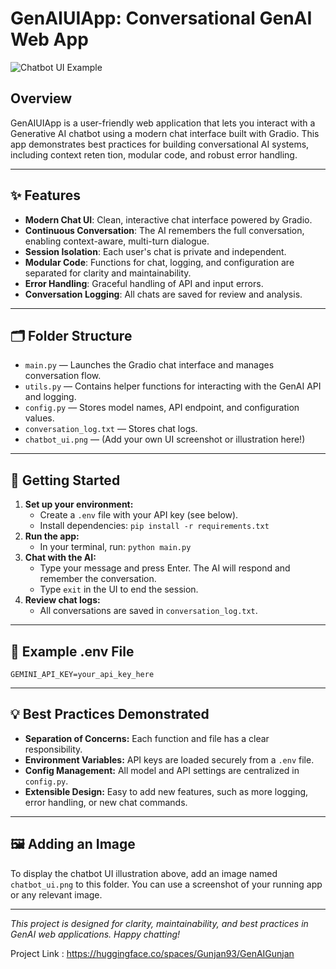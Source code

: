 # GenAIUIApp: Conversational GenAI Web App

![Chatbot UI Example](./chatbot_ui.png)

## Overview
GenAIUIApp is a user-friendly web application that lets you interact with a Generative AI chatbot using a modern chat interface built with Gradio. This app demonstrates best practices for building conversational AI systems, including context reten
tion, modular code, and robust error handling.

---

## ✨ Features
- **Modern Chat UI**: Clean, interactive chat interface powered by Gradio.
- **Continuous Conversation**: The AI remembers the full conversation, enabling context-aware, multi-turn dialogue.
- **Session Isolation**: Each user's chat is private and independent.
- **Modular Code**: Functions for chat, logging, and configuration are separated for clarity and maintainability.
- **Error Handling**: Graceful handling of API and input errors.
- **Conversation Logging**: All chats are saved for review and analysis.

---

## 🗂️ Folder Structure
- `main.py` — Launches the Gradio chat interface and manages conversation flow.
- `utils.py` — Contains helper functions for interacting with the GenAI API and logging.
- `config.py` — Stores model names, API endpoint, and configuration values.
- `conversation_log.txt` — Stores chat logs.
- `chatbot_ui.png` — (Add your own UI screenshot or illustration here!)

---

## 🚀 Getting Started
1. **Set up your environment:**
    - Create a `.env` file with your API key (see below).
    - Install dependencies: `pip install -r requirements.txt`
2. **Run the app:**
    - In your terminal, run: `python main.py`
3. **Chat with the AI:**
    - Type your message and press Enter. The AI will respond and remember the conversation.
    - Type `exit` in the UI to end the session.
4. **Review chat logs:**
    - All conversations are saved in `conversation_log.txt`.

---

## 🔑 Example .env File
```
GEMINI_API_KEY=your_api_key_here
```

---

## 💡 Best Practices Demonstrated
- **Separation of Concerns:** Each function and file has a clear responsibility.
- **Environment Variables:** API keys are loaded securely from a `.env` file.
- **Config Management:** All model and API settings are centralized in `config.py`.
- **Extensible Design:** Easy to add new features, such as more logging, error handling, or new chat commands.

---

## 🖼️ Adding an Image
To display the chatbot UI illustration above, add an image named `chatbot_ui.png` to this folder. You can use a screenshot of your running app or any relevant image.

---

*This project is designed for clarity, maintainability, and best practices in GenAI web applications. Happy chatting!*

Project Link : https://huggingface.co/spaces/Gunjan93/GenAIGunjan

